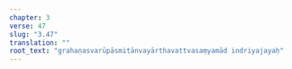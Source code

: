 ```yaml
---
chapter: 3
verse: 47
slug: "3.47"
translation: ""
root_text: "grahaṇasvarūpāsmitānvayārthavattvasaṃyamād indriyajayaḥ"
---
```


